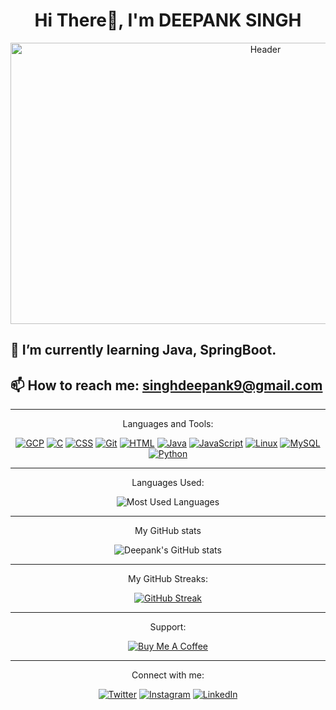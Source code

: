 <h1 align="center">Hi There👋, I'm DEEPANK SINGH</h1>


<p align="center">
  <img src="https://media.giphy.com/media/v1.Y2lkPTc5MGI3NjExaTl6cmYyZzlweGxnbXM3eTl4d2xpY3Awd2h2M2JtdmRzaHM4dGh2diZlcD12MV9pbnRlcm5hbF9naWZfYnlfaWQmY3Q9Zw/WtTnAfZn6aVJfBzlN3/giphy.gif" width="800" height="450" alt="Header">
</p>


## 🌱 I’m currently learning Java, SpringBoot.
## 📫 How to reach me: singhdeepank9@gmail.com

---
<p align = "center">
 Languages and Tools:
</p>

<div align="center">

[![GCP](https://img.icons8.com/?size=100&id=WHRLQdbEXQ16&format=png&color=000000)](https://cloud.google.com/)
[![C](https://img.icons8.com/?size=100&id=shQTXiDQiQVR&format=png&color=000000)](https://en.wikipedia.org/wiki/C_(programming_language))
[![CSS](https://img.icons8.com/?size=100&id=21278&format=png&color=000000)](https://developer.mozilla.org/en-US/docs/Web/CSS)
[![Git](https://img.icons8.com/?size=100&id=12599&format=png&color=000000)](https://git-scm.com/)
[![HTML](https://img.icons8.com/?size=100&id=20909&format=png&color=000000)](https://developer.mozilla.org/en-US/docs/Web/HTML)
[![Java](https://img.icons8.com/?size=100&id=GPfHz0SM85FX&format=png&color=000000)](https://www.java.com/)
[![JavaScript](https://img.icons8.com/?size=100&id=PXTY4q2Sq2lG&format=png&color=000000)](https://developer.mozilla.org/en-US/docs/Web/JavaScript)
[![Linux](https://img.icons8.com/?size=100&id=HF4xGsjDERHf&format=png&color=000000)](https://www.kernel.org/)
[![MySQL](https://img.icons8.com/?size=100&id=UFXRpPFebwa2&format=png&color=000000)](https://www.mysql.com/)
[![Python](https://img.icons8.com/?size=100&id=l75OEUJkPAk4&format=png&color=000000)](https://www.python.org/)

</div>


---
<p align = "center">
 Languages Used:
  </p>
  
<div align="center">
  
![Most Used Languages](https://api.githubtrends.io/user/svg/DeepankSingh/langs?time_range=one_year&loc_metric=changed&compact=True&theme=bright_lights)

</div>


---

<p align = "center">
My GitHub stats 
</p>
<div align="center">
  
  
  <img src="http://github-profile-summary-cards.vercel.app/api/cards/stats?username=DeepankSingh&theme=material_palenight" alt="Deepank's GitHub stats">
</div>

---
<p align = "center">
 My GitHub Streaks:
</p>

<div align="center">
  
[![GitHub Streak](https://streak-stats.demolab.com?user=DeepankSingh&theme=dark)](https://git.io/streak-stats)

</div>

---
<p align = "center">
 Support:
</p>

<div align="center">
  
[![Buy Me A Coffee](https://img.buymeacoffee.com/button-api/?text=Buy%20me%20a%20coffee&emoji=&slug=deepank_singh&button_colour=FFDD00&font_colour=000000&font_family=Lato&outline_colour=000000&coffee_colour=ffffff)](https://www.buymeacoffee.com/deepank_singh)
  
</div>

---
<p align = "center">
 Connect with me:
</p>

<div align="center">
  
[![Twitter](https://img.icons8.com/?size=100&id=5MQ0gPAYYx7a&format=png&color=000000)](https://twitter.com/_deepank_singh)
[![Instagram](https://img.icons8.com/?size=100&id=Xy10Jcu1L2Su&format=png&color=000000)](https://www.instagram.com/_deepank_singh/)
[![LinkedIn](https://img.icons8.com/?size=100&id=xuvGCOXi8Wyg&format=png&color=000000)](https://www.linkedin.com/in/deepank-singh)

</div>
